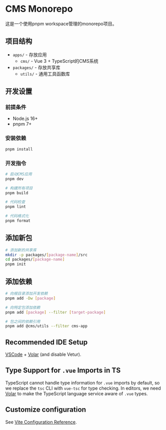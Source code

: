 # CMS Monorepo

这是一个使用pnpm workspace管理的monorepo项目。

## 项目结构

- `apps/` - 存放应用
  - `cms/` - Vue 3 + TypeScript的CMS系统
- `packages/` - 存放共享库
  - `utils/` - 通用工具函数库

## 开发设置

### 前提条件

- Node.js 16+
- pnpm 7+

### 安装依赖

```bash
pnpm install
```

### 开发指令

```bash
# 启动CMS应用
pnpm dev

# 构建所有项目
pnpm build

# 代码检查
pnpm lint

# 代码格式化
pnpm format
```

## 添加新包

```bash
# 添加新的共享库
mkdir -p packages/[package-name]/src
cd packages/[package-name]
pnpm init
```

## 添加依赖

```bash
# 向根目录添加开发依赖
pnpm add -Dw [package]

# 向特定包添加依赖
pnpm add [package] --filter [target-package]

# 包之间的依赖引用
pnpm add @cms/utils --filter cms-app
```

## Recommended IDE Setup

[VSCode](https://code.visualstudio.com/) + [Volar](https://marketplace.visualstudio.com/items?itemName=Vue.volar) (and disable Vetur).

## Type Support for `.vue` Imports in TS

TypeScript cannot handle type information for `.vue` imports by default, so we replace the `tsc` CLI with `vue-tsc` for type checking. In editors, we need [Volar](https://marketplace.visualstudio.com/items?itemName=Vue.volar) to make the TypeScript language service aware of `.vue` types.

## Customize configuration

See [Vite Configuration Reference](https://vite.dev/config/).
